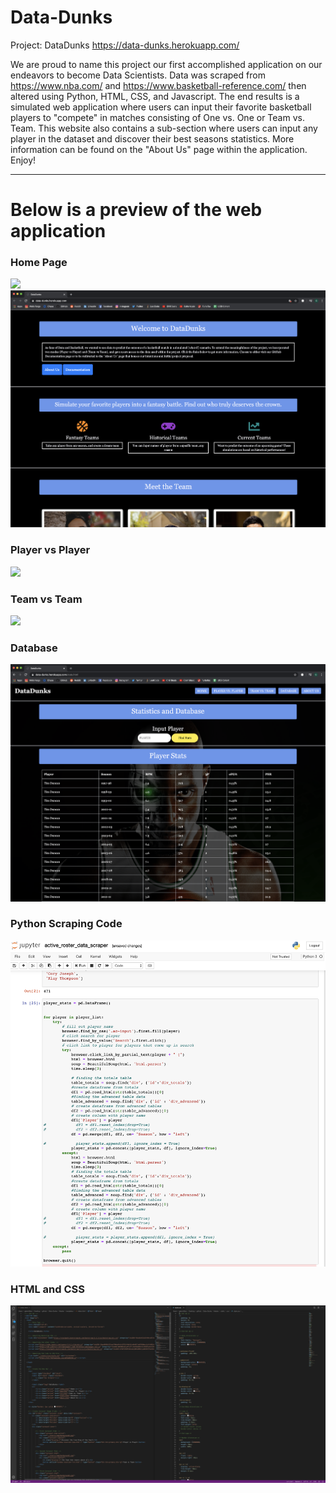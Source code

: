 # Data-Dunks

Project: DataDunks
https://data-dunks.herokuapp.com/

We are proud to name this project our first accomplished application on our endeavors to become Data Scientists. Data was scraped from https://www.nba.com/ and https://www.basketball-reference.com/ then altered using Python, HTML, CSS, and Javascript. The end results is a simulated web application where users can input their favorite basketball players to "compete" in matches consisting of One vs. One or Team vs. Team. This website also contains a sub-section where users can input any player in the dataset and discover their best seasons statistics. More information can be found on the "About Us" page within the application. Enjoy!

------------------------------------------------------------------------------------------------------------------------

# Below is a preview of the web application

### Home Page
![](Master/static/img/readme1.png)
![](Master/static/img/readme2.png)

### Player vs Player
![](Master/static/img/readme3.png)

### Team vs Team
![](Master/static/img/readme4.png)

### Database
![](Master/static/img/readme5.png)

### Python Scraping Code
![](Master/static/img/readme6.png)

### HTML and CSS
![](Master/static/img/readme7.png)
